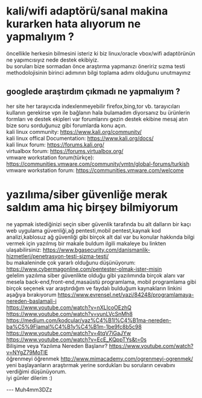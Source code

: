# kali/wifi adaptörü/sanal makina kurarken hata alıyorum ne yapmalıyım ? 
öncellikle herkesin bilmesini isteriz ki biz linux/oracle vbox/wifi adaptörünün ne yapımcısıyız nede destek ekibiyiz. \
bu soruları bize sormadan önce araştırma yapmanızı öneririz sızma testi methodolojisinin birinci adımının bilgi toplama adımı olduğunu unutmayınız 
## googlede araştırdım çıkmadı ne yapmalıyım ? 
her site her tarayıcıda indexlenmeyebilir firefox,bing,tor vb. tarayıcıları kullanın gerekirse vpn ile bağlanın hala bulamadım diyorsanız bu ürünlerin formları ve destek ekipleri var forumlarını gezin destek ekibine mesaj atın bize soru sorduğunuz gibi forumlarda konu açın. \
kali linux community: https://www.kali.org/community/ \
kali linux offical Documentation: https://www.kali.org/docs/ \
kali linux forum: https://forums.kali.org/ \
virtualbox forum: https://forums.virtualbox.org/ \
vmware workstation forum(türkçe): https://communities.vmware.com/community/vmtn/global-forums/turkish \
vmware workstation forum: https://communities.vmware.com/welcome 

# yazılıma/siber güvenliğe merak saldım ama hiç birşey bilmiyorum 
ne yapmak istediğinizi seçin siber güvenlik tarafında bu alt dalların bir kaçı web uygulama güvenliği,ağ pentesti,mobil pentest,kaynak kod analizi,kablosuz ağ güvenliği gibi birçok alt dal var bu konular hakkında bilgi vermek için yazılmış bir makale buldum ilgili makaleye bu linkten ulaşabilirsiniz: https://www.bgasecurity.com/danismanlik-hizmetleri/penetrasyon-testi-sizma-testi/ \
bu makaleninde çok yararlı olduğunu düşünüyorum: https://www.cybermagonline.com/pentester-olmak-ister-misin \
gelelim yazılıma siber güvenlikte olduğu gibi yazılımında birçok alanı var mesela back-end,front-end,masaüstü programlama,
mobil programlama gibi birçok seçenek var araştırdığım ve faydalı bulduğum kaynakların linkini aşağıya bırakıyorum 
https://www.evrensel.net/yazi/84248/programlamaya-nereden-baslamali-i \
https://www.youtube.com/watch?v=nXLlcoOEzhQ \
https://www.youtube.com/watch?v=yunLVcSnMh8 \
https://medium.com/kodcular/yaz%C4%B1l%C4%B1ma-nereden-ba%C5%9Flamal%C4%B1y%C4%B1m-1be9fc8b5c98 \
https://www.youtube.com/watch?v=4tqV7iGaJYw \
https://www.youtube.com/watch?v=EcE_KQppTYs&t=0s   
Bilişime veya Yazılıma Nereden Başlanır? https://www.youtube.com/watch?v=NYgZ79MoTlE \
öğrenmeyi öğrenmek http://www.mimacademy.com/ogrenmeyi-ogrenmek/ \
yeni başlayanların araştırmak yerine sordukları bu soruların cevabını verdiğimi düşünüyorum. \
iyi günler dilerim :)

--- Muh4mm3DZz 

